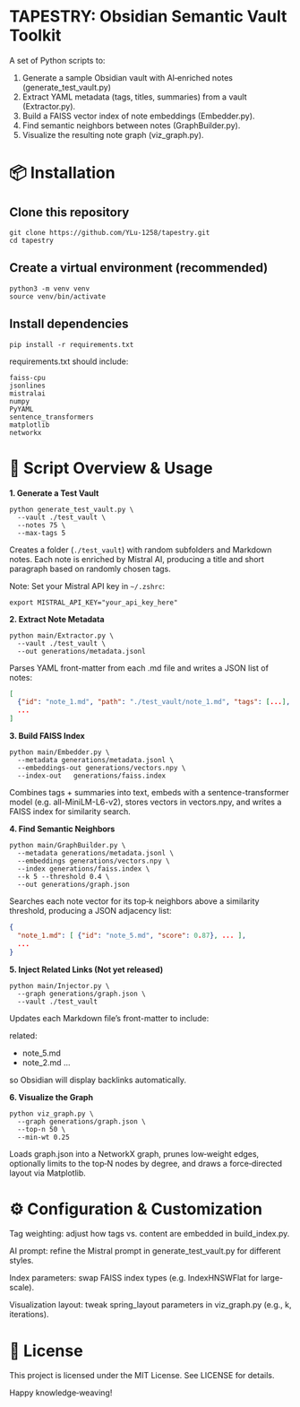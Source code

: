 # TAPESTRY: Obsidian Semantic Vault Toolkit

A set of Python scripts to:
1. Generate a sample Obsidian vault with AI‐enriched notes (generate_test_vault.py)
2. Extract YAML metadata (tags, titles, summaries) from a vault (Extractor.py).
3. Build a FAISS vector index of note embeddings (Embedder.py).
4. Find semantic neighbors between notes (GraphBuilder.py).
5. Visualize the resulting note graph (viz_graph.py).

# 📦 Installation

## Clone this repository
```
git clone https://github.com/YLu-1258/tapestry.git
cd tapestry
```
## Create a virtual environment (recommended)
```
python3 -m venv venv
source venv/bin/activate
```
## Install dependencies

`pip install -r requirements.txt`

requirements.txt should include:
```
faiss-cpu
jsonlines
mistralai
numpy
PyYAML
sentence_transformers
matplotlib
networkx
```

# 🔧 Script Overview & Usage

**1. Generate a Test Vault**
```
python generate_test_vault.py \
  --vault ./test_vault \
  --notes 75 \
  --max-tags 5
```
Creates a folder (`./test_vault`) with random subfolders and Markdown notes.
Each note is enriched by Mistral AI, producing a title and short paragraph based on randomly chosen tags.

Note: Set your Mistral API key in `~/.zshrc`:
```
export MISTRAL_API_KEY="your_api_key_here"
```
**2. Extract Note Metadata**
```
python main/Extractor.py \
  --vault ./test_vault \
  --out generations/metadata.jsonl
```

Parses YAML front-matter from each .md file and writes a JSON list of notes:
```json
[
  {"id": "note_1.md", "path": "./test_vault/note_1.md", "tags": [...], "title": "...", "summary": "..."},
  ...
]
```
**3. Build FAISS Index**
```
python main/Embedder.py \
  --metadata generations/metadata.jsonl \
  --embeddings-out generations/vectors.npy \
  --index-out   generations/faiss.index
```
Combines tags + summaries into text, embeds with a sentence-transformer model (e.g. all-MiniLM-L6-v2), stores vectors in vectors.npy, and writes a FAISS index for similarity search.

**4. Find Semantic Neighbors**
```
python main/GraphBuilder.py \
  --metadata generations/metadata.jsonl \
  --embeddings generations/vectors.npy \
  --index generations/faiss.index \
  --k 5 --threshold 0.4 \
  --out generations/graph.json
```
Searches each note vector for its top‑k neighbors above a similarity threshold, producing a JSON adjacency list:
```json
{
  "note_1.md": [ {"id": "note_5.md", "score": 0.87}, ... ],
  ...
}
```
**5. Inject Related Links (Not yet released)**
```
python main/Injector.py \
  --graph generations/graph.json \
  --vault ./test_vault
```
Updates each Markdown file’s front-matter to include:

related:
  - note_5.md
  - note_2.md
  ...

so Obsidian will display backlinks automatically.

**6. Visualize the Graph**
```
python viz_graph.py \
  --graph generations/graph.json \
  --top-n 50 \
  --min-wt 0.25
```
Loads graph.json into a NetworkX graph, prunes low‑weight edges, optionally limits to the top‑N nodes by degree, and draws a force‑directed layout via Matplotlib.

# ⚙️ Configuration & Customization

Tag weighting: adjust how tags vs. content are embedded in build_index.py.

AI prompt: refine the Mistral prompt in generate_test_vault.py for different styles.

Index parameters: swap FAISS index types (e.g. IndexHNSWFlat for large-scale).

Visualization layout: tweak spring_layout parameters in viz_graph.py (e.g., k, iterations).

# 📄 License

This project is licensed under the MIT License. See LICENSE for details.

Happy knowledge‑weaving!

